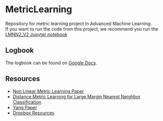 # MetricLearning
Repository for metric learning project in Advanced Machine Learning. <br/>
If you want to run the code from this project, we recommend you run the [LMNN2_V2 Jupyter notebook](MetricLearning/LMNN2_v2.ipynb)

## Logbook
The logbook can be found on [Google Docs](https://docs.google.com/document/d/1RofzzeePFsXLnoWXAh3ukMnkZgcNVtc0KV0V-tnwtIk/edit?usp=sharing). 


## Resources
* [Non Linear Metric Learning Paper](https://papers.nips.cc/paper/4840-non-linear-metric-learning.pdf)
* [Distance Metric Learning for Large Margin
Nearest Neighbor Classification](http://jmlr.csail.mit.edu/papers/volume10/weinberger09a/weinberger09a.pdf)
* [Yang Paper](downloads.hindawi.com/journals/mpe/2015/352849.pdf)
* [Dropbox Resources](https://www.dropbox.com/sh/h8z76s64bo25wxo/AADqEIxe5qU1FQWBm2dkxY3qa?dl=0)
